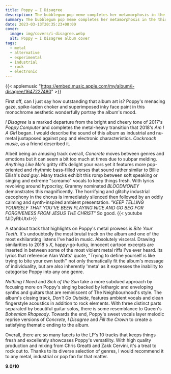 ```yaml
---
title: Poppy – I Disagree
description: The bubblegum pop meme completes her metamorphosis in the third studio album.
summary: The bubblegum pop meme completes her metamorphosis in the third studio album.
date: 2023-03-13T20:35:23+08:00
cover:
  image: img/covers/i-disagree.webp
  alt: Poppy – I Disagree album cover
tags:
  - metal
  - alternative
  - experimental
  - industrial
  - rock
  - electronic
---
```


{{< applemusic "https://embed.music.apple.com/my/album/i-disagree/1647227480" >}}

First off, can I just say how outstanding that album art is? Poppy's menacing gaze, spike-laden choker and superimposed inky face paint in this monochrome aesthetic wonderfully portray the album's mood.

_I Disagree_ is a marked departure from the bright and cheery tone of 2017's _Poppy.Computer_ and completes the metal-heavy transition that 2018's _Am I A Girl_ began. I would describe the sound of this album as industrial and nu-metal juxtaposed against pop and electronic characteristics. _Cockroach music_, as a friend described it.

Albeit being an amusing track overall, _Concrete_ moves between genres and emotions but it can seem a bit too much at times due to subpar melding. _Anything Like Me_'s gritty riffs delight your ears yet it features more pop-oriented and rhythmic bass-filled verses that sound rather similar to Billie Eilish's _bad guy_. Many tracks exhibit this romp between soft speaking or singing and extreme "screamo" vocals to keep things fresh. With lyrics revolving around hypocrisy, Grammy nominated _BLOODMONEY_ demonstrates this magnificently. The horrifying and glitchy industrial cacophony in the chorus is immediately silenced then followed by an oddly calming and synth-inspired ambient presentation. _"KEEP TELLING YOURSELF THAT YOU'VE BEEN PLAYING NICE AND GO BEG FOR FORGIVENESS FROM JESUS THE CHRIST"_ So good.
{{< youtube fJlDyRbUtxI>}}

A standout track that highlights on Poppy's metal prowess is _Bite Your Teeth_. It's undoubtedly the most brutal track on the album and one of the most exhilarating listens I've had in music. Absolutely visceral. Drawing similarities to 2018's _X_, happy-go-lucky, innocent cartoon excerpts are inserted in between some of the most violent metal riffs I've ever heard. Its lyrics that reference Alan Watts' quote, "Trying to define yourself is like trying to bite your own teeth'' not only thematically fit the album's message of individuality, but are also inherently 'meta' as it expresses the inability to categorise Poppy into any one genre.

_Nothing I Need_ and _Sick of the Sun_ take a more subdued approach by focusing more on Poppy's singing backed by lethargic and enveloping synths and guitars that are reminiscent of The Neighbourhood's style. The album's closing track, _Don't Go Outside_, features ambient vocals and clean fingerstyle acoustics in addition to rock elements. With three distinct parts separated by beautiful guitar solos, there is some resemblance to Queen's _Bohemian Rhapsody_. Towards the end, Poppy's sweet vocals layer melodic reprise versions of _Concrete_, _I Disagree_ and _Fill the Crown_ to create a satisfying thematic ending to the album.

Overall, there are so many facets to the LP's 10 tracks that keeps things fresh and excellently showcases Poppy's versatility. With high quality production and mixing from Chris Greatti and Zakk Cervini, it's a treat to rock out to. Thanks to its diverse selection of genres, I would recommend it to any metal, industrial or pop fan for that matter.

**9.0/10**

